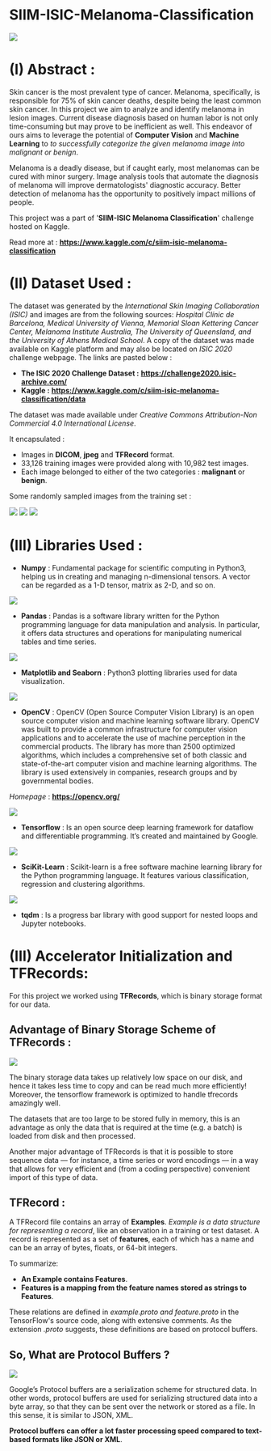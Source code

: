 # SIIM-ISIC-Melanoma-Classification

![](https://github.com/CodingWitcher/SIIM-ISIC-Melanoma-Classification/blob/master/images_for_readme/rbc.webp)

# (I) Abstract : 

Skin cancer is the most prevalent type of cancer. Melanoma, specifically, is responsible for 75% of skin cancer deaths, despite being the least common skin cancer. In this project we aim to analyze and identify melanoma in lesion images. Current disease diagnosis based on human labor is not only time-consuming but may prove to be inefficient as well. This endeavor of ours aims to leverage the potential of **Computer Vision** and **Machine Learning** to *to successfully categorize the given melanoma image into malignant or benign*. 

Melanoma is a deadly disease, but if caught early, most melanomas can be cured with minor surgery. Image analysis tools that automate the diagnosis of melanoma will improve dermatologists' diagnostic accuracy. Better detection of melanoma has the opportunity to positively impact millions of people.

This project was a part of '**SIIM-ISIC Melanoma Classification**' challenge hosted on Kaggle.

Read more at : **https://www.kaggle.com/c/siim-isic-melanoma-classification** 

# (II) Dataset Used : 

The dataset was generated by the *International Skin Imaging Collaboration (ISIC)* and images are from the following sources: *Hospital Clínic de Barcelona, Medical University of Vienna, Memorial Sloan Kettering Cancer Center, Melanoma Institute Australia, The University of Queensland, and the University of Athens Medical School*. A copy of the dataset was made available on Kaggle platform and may also be located on *ISIC 2020* challenge webpage. The links are pasted below : 

* **The ISIC 2020 Challenge Dataset :** **https://challenge2020.isic-archive.com/**
* **Kaggle :** **https://www.kaggle.com/c/siim-isic-melanoma-classification/data**

The dataset was made available under *Creative Commons Attribution-Non Commercial 4.0 International License*.

It encapsulated : 
* Images in **DICOM**, **jpeg** and **TFRecord** format.
* 33,126 training images were provided along with 10,982 test images.
* Each image belonged to either of the two categories : **malignant** or **benign**.

Some randomly sampled images from the training set : 

![](https://github.com/CodingWitcher/SIIM-ISIC-Melanoma-Classification/blob/master/images_for_readme/melanoma_sample_01.jpg)
![](https://github.com/CodingWitcher/SIIM-ISIC-Melanoma-Classification/blob/master/images_for_readme/melanoma_sample_02.jpg)
![](https://github.com/CodingWitcher/SIIM-ISIC-Melanoma-Classification/blob/master/images_for_readme/melanoma_sample_03.jpg)


# (III) Libraries Used : 

* **Numpy** : Fundamental package for scientific computing in Python3, helping us in creating and managing n-dimensional tensors. A vector can be regarded as a 1-D tensor, matrix as 2-D, and so on.

![](https://raw.githubusercontent.com/CodingWitcher/Leaf_Diseases/master/images_for_readme/tensor.jpg)

* **Pandas** : Pandas is a software library written for the Python programming language for data manipulation and analysis. In particular, it offers data structures and operations for manipulating numerical tables and time series.

![](https://github.com/CodingWitcher/SIIM-ISIC-Melanoma-Classification/blob/master/images_for_readme/pandas.jpeg)

* **Matplotlib and Seaborn** : Python3 plotting libraries used for data visualization.

![](https://github.com/CodingWitcher/SIIM-ISIC-Melanoma-Classification/blob/master/images_for_readme/data%20viz.png)

* **OpenCV** : OpenCV (Open Source Computer Vision Library) is an open source computer vision and machine learning software library. OpenCV was built to provide a common infrastructure for computer vision applications and to accelerate the use of machine perception in the commercial products. The library has more than 2500 optimized algorithms, which includes a comprehensive set of both classic and state-of-the-art computer vision and machine learning algorithms. The library is used extensively in companies, research groups and by governmental bodies.

*Homepage* : **https://opencv.org/**

![](https://github.com/CodingWitcher/SIIM-ISIC-Melanoma-Classification/blob/master/images_for_readme/pyopencv.png)

* **Tensorflow** : Is an open source deep learning framework for dataflow and differentiable programming. It’s created and maintained by Google.

![](https://github.com/CodingWitcher/SIIM-ISIC-Melanoma-Classification/blob/master/images_for_readme/tensorflow.png)

* **SciKit-Learn** : Scikit-learn is a free software machine learning library for the Python programming language. It features various classification, regression and clustering algorithms. 

![](https://github.com/CodingWitcher/SIIM-ISIC-Melanoma-Classification/blob/master/images_for_readme/sklearn.webp)

* **tqdm** : Is a progress bar library with good support for nested loops and Jupyter notebooks.

# (III) Accelerator Initialization and TFRecords: 

For this project we worked using **TFRecords**, which is binary storage format for our data. 

## Advantage of Binary Storage Scheme of TFRecords : 

![](https://github.com/CodingWitcher/SIIM-ISIC-Melanoma-Classification/blob/master/images_for_readme/tfrecords.png)

The binary storage data takes up relatively low space on our disk, and hence it takes less time to copy and can be read much more efficiently! Moreover, the tensorflow framework is optimized to handle tfrecords amazingly well.

The datasets that are too large to be stored fully in memory, this is an advantage as only the data that is required at the time (e.g. a batch) is loaded from disk and then processed.

Another major advantage of TFRecords is that it is possible to store sequence data — for instance, a time series or word encodings — in a way that allows for very efficient and (from a coding perspective) convenient import of this type of data.

## TFRecord :

A TFRecord file contains an array of **Examples**. *Example is a data structure for representing a record*, like an observation in a training or test dataset. A record is represented as a set of **features**, each of which has a name and can be an array of bytes, floats, or 64-bit integers.

To summarize:

* **An Example contains Features**.
* **Features is a mapping from the feature names stored as strings to Features**.

These relations are defined in *example.proto and feature.proto* in the TensorFlow's source code, along with extensive comments. As the extension *.proto* suggests, these definitions are based on protocol buffers.

## So, What are Protocol Buffers ? 

![](https://github.com/CodingWitcher/SIIM-ISIC-Melanoma-Classification/blob/master/images_for_readme/protocol%20buffers.png)

Google’s Protocol buffers are a serialization scheme for structured data. In other words, protocol buffers are used for serializing structured data into a byte array, so that they can be sent over the network or stored as a file. In this sense, it is similar to JSON, XML.

**Protocol buffers can offer a lot faster processing speed compared to text-based formats like JSON or XML**.
